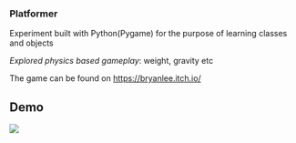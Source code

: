### Platformer

Experiment built with Python(Pygame) for the purpose of learning classes and objects

_Explored physics based gameplay_: weight, gravity etc

The game can be found on https://bryanlee.itch.io/

## Demo
![](./assets/Demo.gif)
